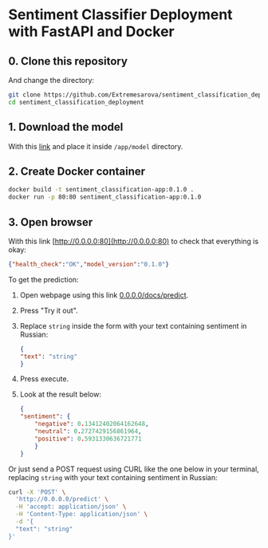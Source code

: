 # Sentiment Classifier Deployment with FastAPI and Docker

## 0. Clone this repository

And change the directory:

```bash
git clone https://github.com/Extremesarova/sentiment_classification_deployment.git
cd sentiment_classification_deployment
```

## 1. Download the model

With this [link](https://disk.yandex.ru/d/1ImXpmv0ZUftxA) and place it inside `/app/model` directory.

## 2. Create Docker container

```bash
docker build -t sentiment_classification-app:0.1.0 .
docker run -p 80:80 sentiment_classification-app:0.1.0
```

## 3. Open browser

With this link [http://0.0.0.0:80](http://0.0.0.0:80) to check that everything is okay:

```json
{"health_check":"OK","model_version":"0.1.0"}
```

To get the prediction:

1. Open webpage using this link [0.0.0.0/docs/predict](http://0.0.0.0/docs#/default/predict_predict_post).
2. Press "Try it out".
3. Replace `string` inside the form with your text containing sentiment in Russian:

    ```json
    {
    "text": "string"
    }
    ```

4. Press execute.
5. Look at the result below:

    ```json
    {
    "sentiment": {
        "negative": 0.13412402064162648,
        "neutral": 0.2727429156861964,
        "positive": 0.5931330636721771
        }
    }
    ```

Or just send a POST request using CURL like the one below in your terminal, replacing `string` with your text containing sentiment in Russian:

```bash
curl -X 'POST' \
  'http://0.0.0.0/predict' \
  -H 'accept: application/json' \
  -H 'Content-Type: application/json' \
  -d '{
  "text": "string"
}'
```
